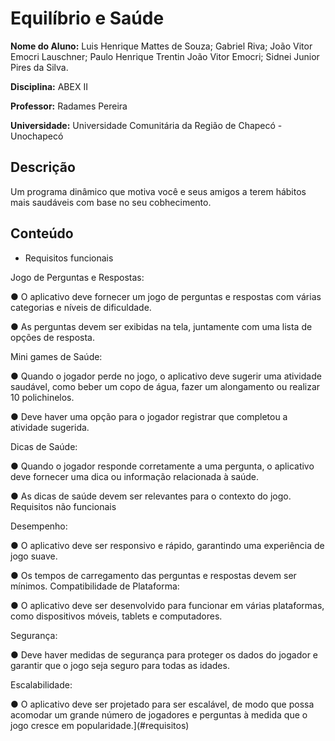 # Equilíbrio e Saúde 

**Nome do Aluno:** Luis Henrique Mattes de Souza; Gabriel Riva; João Vitor Emocri Lauschner; Paulo Henrique Trentin João Vitor Emocri; Sidnei Junior Pires da Silva.

**Disciplina:** ABEX II

**Professor:** Radames Pereira

**Universidade:** Universidade Comunitária da Região de Chapecó - Unochapecó


## Descrição

Um programa dinâmico que motiva você e seus amigos a terem hábitos mais saudáveis com base no seu cobhecimento.

## Conteúdo

- Requisitos funcionais
  

Jogo de Perguntas e Respostas:

● O aplicativo deve fornecer um jogo de perguntas e respostas com várias 
categorias e níveis de dificuldade.

● As perguntas devem ser exibidas na tela, juntamente com uma lista de opções de 
resposta.


Mini games de Saúde: 

● Quando o jogador perde no jogo, o aplicativo deve sugerir uma atividade 
saudável, como beber um copo de água, fazer um alongamento ou realizar 10 
polichinelos. 


● Deve haver uma opção para o jogador registrar que completou a atividade 
sugerida.

Dicas de Saúde:

● Quando o jogador responde corretamente a uma pergunta, o aplicativo deve 
fornecer uma dica ou informação relacionada à saúde.


● As dicas de saúde devem ser relevantes para o contexto do jogo.
Requisitos não funcionais

Desempenho:

● O aplicativo deve ser responsivo e rápido, garantindo uma experiência de jogo 
suave.


● Os tempos de carregamento das perguntas e respostas devem ser mínimos.
Compatibilidade de Plataforma: 


● O aplicativo deve ser desenvolvido para funcionar em várias plataformas, como 
dispositivos móveis, tablets e computadores.

Segurança: 

● Deve haver medidas de segurança para proteger os dados do jogador e garantir 
que o jogo seja seguro para todas as idades. 


Escalabilidade: 

● O aplicativo deve ser projetado para ser escalável, de modo que possa acomodar 
um grande número de jogadores e perguntas à medida que o jogo cresce em 
popularidade.](#requisitos)



